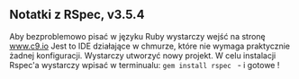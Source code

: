 ## Notatki z RSpec, v3.5.4

Aby bezproblemowo pisać w języku Ruby wystarczy wejść na stronę www.c9.io Jest to IDE działające w chmurze, które nie wymaga praktycznie żadnej konfiguracji. Wystarczy utworzyć nowy projekt. 
W celu instalacji Rspec'a wystarczy wpisać w terminualu: ```gem install rspec ``` - i gotowe !
